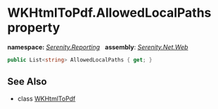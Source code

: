 # WKHtmlToPdf.AllowedLocalPaths property
**namespace:** *[Serenity.Reporting](../../README.md#serenity.reporting-namespace)*   **assembly**: *[Serenity.Net.Web](../../README.md)*

```csharp
public List<string> AllowedLocalPaths { get; }
```

## See Also

* class [WKHtmlToPdf](../WKHtmlToPdf.md)